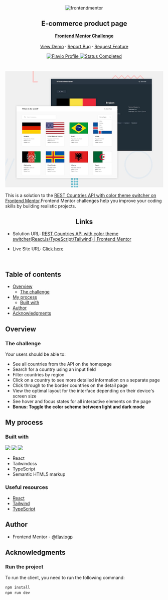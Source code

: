 <div id="top"></div>

<div align="center">

  <img src="https://www.frontendmentor.io/static/images/logo-mobile.svg" alt="frontendmentor" width="80">

  <h2 align="center">E-commerce product page</h2>
  <p align="center">
    <a href="https://www.frontendmentor.io/challenges/expenses-chart-component-e7yJBUdjwt"><strong>Frontend Mentor Challenge</strong></a>
    <br />
    <br />
    <a href="https://restcountrychallenge.netlify.app/">View Demo</a>
    ·
    <a href="https://github.com/flaviogp/rest-countries-api-with-color-theme-switcher-master/issues">Report Bug</a>
    ·
    <a href="https://github.com/flaviogp/rest-countries-api-with-color-theme-switcher-master/issues">Request Feature</a>
  </p>
</div>

<!-- Bagdes -->
<div align="center">
  <!-- Profile -->
  <a href="https://www.frontendmentor.io/profile/flaviogp">
    <img src="https://img.shields.io/badge/Profile-Flavio%20gomes-07043B?style=for-the-badge&logo=frontendmentor" alt="Flavio Profile">
  </a>
  <!-- Status -->
    <a href="#">
    <img src="https://img.shields.io/badge/Status-Completed-brightgreen?style=for-the-badge" alt="Status Completed">
  </a>

</div>

#

<div align="center">

![](./design/desktop-preview.jpg)

</div>

This is a solution to the [REST Countries API with color theme switcher on Frontend Mentor](https://www.frontendmentor.io/challenges/rest-countries-api-with-color-theme-switcher-5cacc469fec04111f7b848ca).Frontend Mentor challenges help you improve your coding skills by building realistic projects.

<h2 align="center">Links</h2>

- Solution URL: [REST Countries API with color theme switcher(ReactJs/TypeScript/Tailwind) | Frontend Mentor](https://www.frontendmentor.io/solutions/rest-countries-api-react-typescript-tailwind-Q9KutZ9xfv)

- Live Site URL: [ Click here ](https://restcountrychallenge.netlify.app/)

<br>

## Table of contents

- [Overview](#overview)
  - [The challenge](#the-challenge)
- [My process](#my-process)
  - [Built with](#built-with)
- [Author](#author)
- [Acknowledgments](#acknowledgments)

## Overview

### The challenge

Your users should be able to:

- See all countries from the API on the homepage
- Search for a country using an input field
- Filter countries by region
- Click on a country to see more detailed information on a separate page
- Click through to the border countries on the detail page
- View the optimal layout for the interface depending on their device's screen size
- See hover and focus states for all interactive elements on the page
- **Bonus: Toggle the color scheme between light and dark mode**

## My process

### Built with

<!-- Bagdes -->

![](https://img.shields.io/badge/reactjs-23272F?style=for-the-badge&logo=react)
![](https://img.shields.io/badge/typescript-23272F?style=for-the-badge&logo=typescript)
![](https://img.shields.io/badge/tailwindcss-23272F?style=for-the-badge&logo=tailwindcss)

- React
- Tailwindcss
- TypeScript
- Semantic HTML5 markup

### Useful resources

- [React](https://react.dev/learn)
- [Tailwind](https://tailwindcss.com/)
- [TypeScript](https://www.typescriptlang.org/docs/)

## Author

- Frontend Mentor - [@flaviogp](https://www.frontendmentor.io/profile/flaviogp)

## Acknowledgments

### Run the project

To run the client, you need to run the following command:

```bash
npm install
npm run dev
```